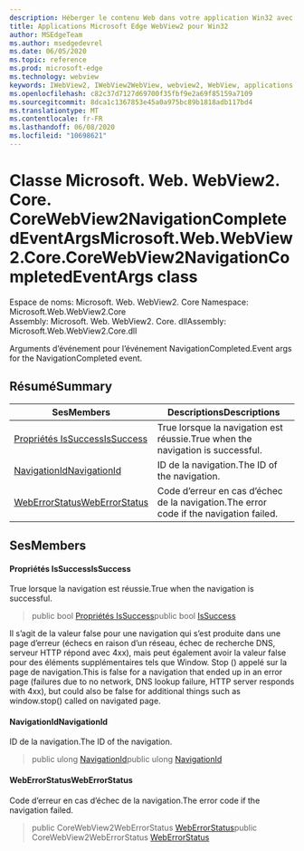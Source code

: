 ```yaml
---
description: Héberger le contenu Web dans votre application Win32 avec le contrôle Microsoft Edge WebView2
title: Applications Microsoft Edge WebView2 pour Win32
author: MSEdgeTeam
ms.author: msedgedevrel
ms.date: 06/05/2020
ms.topic: reference
ms.prod: microsoft-edge
ms.technology: webview
keywords: IWebView2, IWebView2WebView, webview2, WebView, applications Win32, Win32, Edge, ICoreWebView2, ICoreWebView2Controller, contrôle de navigateur, html Edge
ms.openlocfilehash: c82c37d7127d69700f35fbf9e2a69f85159a7109
ms.sourcegitcommit: 8dca1c1367853e45a0a975bc89b1818adb117bd4
ms.translationtype: MT
ms.contentlocale: fr-FR
ms.lasthandoff: 06/08/2020
ms.locfileid: "10698621"
---
```

# <span data-ttu-id="d45b3-104">Classe Microsoft. Web. WebView2. Core. CoreWebView2NavigationCompletedEventArgs</span><span class="sxs-lookup"><span data-stu-id="d45b3-104">Microsoft.Web.WebView2.Core.CoreWebView2NavigationCompletedEventArgs class</span></span> 

<span data-ttu-id="d45b3-105">Espace de noms: Microsoft. Web. WebView2. Core </span><span class="sxs-lookup"><span data-stu-id="d45b3-105">Namespace: Microsoft.Web.WebView2.Core</span></span>\
<span data-ttu-id="d45b3-106">Assembly: Microsoft. Web. WebView2. Core. dll</span><span class="sxs-lookup"><span data-stu-id="d45b3-106">Assembly: Microsoft.Web.WebView2.Core.dll</span></span>

<span data-ttu-id="d45b3-107">Arguments d’événement pour l’événement NavigationCompleted.</span><span class="sxs-lookup"><span data-stu-id="d45b3-107">Event args for the NavigationCompleted event.</span></span>

## <span data-ttu-id="d45b3-108">Résumé</span><span class="sxs-lookup"><span data-stu-id="d45b3-108">Summary</span></span>

 <span data-ttu-id="d45b3-109">Ses</span><span class="sxs-lookup"><span data-stu-id="d45b3-109">Members</span></span>                        | <span data-ttu-id="d45b3-110">Descriptions</span><span class="sxs-lookup"><span data-stu-id="d45b3-110">Descriptions</span></span>
--------------------------------|---------------------------------------------
[<span data-ttu-id="d45b3-111">Propriétés IsSuccess</span><span class="sxs-lookup"><span data-stu-id="d45b3-111">IsSuccess</span></span>](#issuccess) | <span data-ttu-id="d45b3-112">True lorsque la navigation est réussie.</span><span class="sxs-lookup"><span data-stu-id="d45b3-112">True when the navigation is successful.</span></span>
[<span data-ttu-id="d45b3-113">NavigationId</span><span class="sxs-lookup"><span data-stu-id="d45b3-113">NavigationId</span></span>](#navigationid) | <span data-ttu-id="d45b3-114">ID de la navigation.</span><span class="sxs-lookup"><span data-stu-id="d45b3-114">The ID of the navigation.</span></span>
[<span data-ttu-id="d45b3-115">WebErrorStatus</span><span class="sxs-lookup"><span data-stu-id="d45b3-115">WebErrorStatus</span></span>](#weberrorstatus) | <span data-ttu-id="d45b3-116">Code d’erreur en cas d’échec de la navigation.</span><span class="sxs-lookup"><span data-stu-id="d45b3-116">The error code if the navigation failed.</span></span>

## <span data-ttu-id="d45b3-117">Ses</span><span class="sxs-lookup"><span data-stu-id="d45b3-117">Members</span></span>

#### <span data-ttu-id="d45b3-118">Propriétés IsSuccess</span><span class="sxs-lookup"><span data-stu-id="d45b3-118">IsSuccess</span></span> 

<span data-ttu-id="d45b3-119">True lorsque la navigation est réussie.</span><span class="sxs-lookup"><span data-stu-id="d45b3-119">True when the navigation is successful.</span></span>

> <span data-ttu-id="d45b3-120">public bool [Propriétés IsSuccess](#issuccess)</span><span class="sxs-lookup"><span data-stu-id="d45b3-120">public bool [IsSuccess](#issuccess)</span></span>

<span data-ttu-id="d45b3-121">Il s’agit de la valeur false pour une navigation qui s’est produite dans une page d’erreur (échecs en raison d’un réseau, échec de recherche DNS, serveur HTTP répond avec 4xx), mais peut également avoir la valeur false pour des éléments supplémentaires tels que Window. Stop () appelé sur la page de navigation.</span><span class="sxs-lookup"><span data-stu-id="d45b3-121">This is false for a navigation that ended up in an error page (failures due to no network, DNS lookup failure, HTTP server responds with 4xx), but could also be false for additional things such as window.stop() called on navigated page.</span></span>

#### <span data-ttu-id="d45b3-122">NavigationId</span><span class="sxs-lookup"><span data-stu-id="d45b3-122">NavigationId</span></span> 

<span data-ttu-id="d45b3-123">ID de la navigation.</span><span class="sxs-lookup"><span data-stu-id="d45b3-123">The ID of the navigation.</span></span>

> <span data-ttu-id="d45b3-124">public ulong [NavigationId](#navigationid)</span><span class="sxs-lookup"><span data-stu-id="d45b3-124">public ulong [NavigationId](#navigationid)</span></span>

#### <span data-ttu-id="d45b3-125">WebErrorStatus</span><span class="sxs-lookup"><span data-stu-id="d45b3-125">WebErrorStatus</span></span> 

<span data-ttu-id="d45b3-126">Code d’erreur en cas d’échec de la navigation.</span><span class="sxs-lookup"><span data-stu-id="d45b3-126">The error code if the navigation failed.</span></span>

> <span data-ttu-id="d45b3-127">public CoreWebView2WebErrorStatus [WebErrorStatus](#weberrorstatus)</span><span class="sxs-lookup"><span data-stu-id="d45b3-127">public CoreWebView2WebErrorStatus [WebErrorStatus](#weberrorstatus)</span></span>

